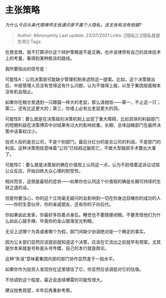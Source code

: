 # 主张策略
*为什么今日头条代理律师主张通讯录不属个人隐私，该主张有没有依据?*

> Author: #Anonymity
Last update: *23/07/2021* 
Links: [[隐私]]  [[隐私就是生命]] 
Tags:

在商言商，我不打算评价这个辩护策略是不是正确，也许该律师有自己的具体技术上的考量，看得到某种胜诉的路线。

我所要指出的信号是：

可能性A：公司决策层可能缺少管理机制来滤除这一提案。比如，这个决策做出后，中层管理人员没有觉得这有什么问题，认为不值得上报，以至于集团层面根本没有机会阻止。

如果你在粮仓里遇到一只跟猫一样大的老鼠，那么请相信——第一，不止这一只；第二，还有比这更大的；第三，你墙上必有比老鼠更大的洞。

可能性B：要么就是在决策层的决策机制上出现了重大障碍，比如具体的利益部门的短期利益在决策博弈中对结果有过大的影响权重。长期、总体战略部门在最终决策中话事权过小。

投资人投的是总公司，不是个别部门。最后分红分的是总公司的利润，不是部门的利润。这种决策倒挂意味着“公司”已经趋近脑死亡，不做大型脑部手术要出大事了。

可能性C：要么就是决策层的确在价值观上认同这一点，认为不妨借着这诉讼试探公众反应，开始训练大众心理的耐受性。

相对而言，这倒是最轻的症状——如果你也认同这个价值观的确是长期可持续的生财之道的话。

但是你要当心，你的这个立场毫无疑问的会影响到一切在你身边目睹你的成功的人——你的生意伙伴、你的亲戚朋友、还有你的子孙后代。

你如果由此发家，你最好多防着点身后。睡觉也不要随便闭眼。不要责怪他们为什么如此心狠手辣，毕竟你的金山银海宝光刺眼。

无论上述哪个为真或者哪个为假，部门间缺少协调绝对是一个确定的事实。

因为公关部们显然应该提前就知道这个决策，应该在它流出之前就早有预案。尤其是你本来就是号称是头号传媒，自己的本行就是舆论。

这种“失误”意味着集团内部的部门协作显然差于一般水平。

如果你作为投资人发现你在这里错估了它，你显然应该调低对它的估值。

不协调到这个程度，最近会连续爆雷的可能性很大。

建议抛售观望，半年后再重新考察。



